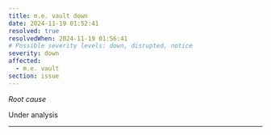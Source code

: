 ```yaml
---
title: m.e. vault down
date: 2024-11-19 01:52:41
resolved: true
resolvedWhen: 2024-11-19 01:56:41
# Possible severity levels: down, disrupted, notice
severity: down
affected:
  - m.e. vault
section: issue
---
```


*Root cause*

Under analysis

---


